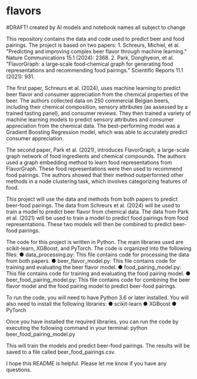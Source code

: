 # flavors

#DRAFT! created by AI
models and notebook names all subject to change

This repository contains the data and code used to predict beer and food pairings. The project is based on two papers:
	1.	Schreurs, Michiel, et al. "Predicting and improving complex beer flavor through machine learning." Nature Communications 15.1 (2024): 2368.
	2.	Park, Donghyeon, et al. "FlavorGraph: a large‐scale food‐chemical graph for generating food representations and recommending food pairings." Scientific Reports 11.1 (2021): 931.


The first paper, Schreurs et al. (2024), uses machine learning to predict beer flavor and consumer appreciation from the chemical properties of the beer. The authors collected data on 250 commercial Belgian beers, including their chemical composition, sensory attributes (as assessed by a trained tasting panel), and consumer reviews. They then trained a variety of machine learning models to predict sensory attributes and consumer appreciation from the chemical data. The best-performing model was a Gradient Boosting Regression model, which was able to accurately predict consumer appreciation.

The second paper, Park et al. (2021), introduces FlavorGraph, a large-scale graph network of food ingredients and chemical compounds. The authors used a graph embedding method to learn food representations from FlavorGraph. These food representations were then used to recommend food pairings. The authors showed that their method outperformed other methods in a node clustering task, which involves categorizing features of food.

This project will use the data and methods from both papers to predict beer-food pairings. The data from Schreurs et al. (2024) will be used to train a model to predict beer flavor from chemical data. The data from Park et al. (2021) will be used to train a model to predict food pairings from food representations. These two models will then be combined to predict beer-food pairings.

The code for this project is written in Python. The main libraries used are scikit-learn, XGBoost, and PyTorch. The code is organized into the following files:
  ●	data_processing.py: This file contains code for processing the data from both papers.
  ●	beer_flavor_model.py: This file contains code for training and evaluating the beer flavor model.
  ●	food_pairing_model.py: This file contains code for training and evaluating the food pairing model.
  ●	beer_food_pairing_model.py: This file contains code for combining the beer flavor model and the food pairing model to predict beer-food pairings.

To run the code, you will need to have Python 3.6 or later installed. You will also need to install the following libraries:
  ●	scikit-learn
  ●	XGBoost
  ●	PyTorch

Once you have installed the required libraries, you can run the code by executing the following command in your terminal:
	python beer_food_pairing_model.py

This will train the models and predict beer-food pairings. The results will be saved to a file called beer_food_pairings.csv.

I hope this README is helpful. Please let me know if you have any questions.
